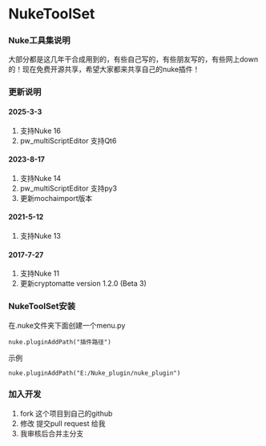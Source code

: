 # NukeToolSet
### Nuke工具集说明
大部分都是这几年干合成用到的，有些自己写的，有些朋友写的，有些网上down的！现在免费开源共享，希望大家都来共享自己的nuke插件！

### 更新说明
#### 2025-3-3

 1. 支持Nuke 16
 2. pw_multiScriptEditor 支持Qt6

 #### 2023-8-17

 1. 支持Nuke 14
 2. pw_multiScriptEditor 支持py3
 3. 更新mochaimport版本

 #### 2021-5-12

 1. 支持Nuke 13

 #### 2017-7-27

 1. 支持Nuke 11
 2. 更新cryptomatte version 1.2.0 (Beta 3)

### NukeToolSet安装
在.nuke文件夹下面创建一个menu.py

``` stylus
nuke.pluginAddPath("插件路径")
```
示例

``` stylus
nuke.pluginAddPath("E:/Nuke_plugin/nuke_plugin")
```

### 加入开发

 1. fork 这个项目到自己的github
 2. 修改 提交pull request 给我
 3. 我审核后合并主分支
